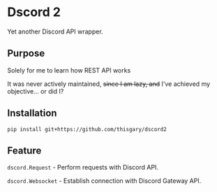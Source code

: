 # Dscord 2

Yet another Discord API wrapper.

## Purpose

Solely for me to learn how REST API works

It was never actively maintained, ~~since I am lazy, and~~ 
I've achieved my objective... or did I?

## Installation

    pip install git+https://github.com/thisgary/dscord2

## Feature

`dscord.Request` - Perform requests with Discord API.

`dscord.Websocket` - Establish connection with Discord Gateway API.
